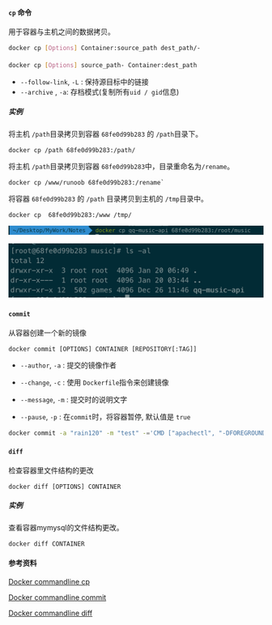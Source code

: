 #### `cp` 命令

用于容器与主机之间的数据拷贝。

```sh
docker cp [Options] Container:source_path dest_path/-

docker cp [Options] source_path- Container:dest_path
```

- `--follow-link`, `-L` : 保持源目标中的链接
- `--archive` , `-a`:  存档模式(复制所有`uid / gid`信息)

##### 实例

将主机 `/path`目录拷贝到容器 `68fe0d99b283` 的 `/path`目录下。

```
docker cp /path 68fe0d99b283:/path/
```

将主机 `/path`目录拷贝到容器 `68fe0d99b283`中，目录重命名为`/rename`。

```
docker cp /www/runoob 68fe0d99b283:/rename`
```

将容器 `68fe0d99b283` 的 `/path` 目录拷贝到主机的 `/tmp`目录中。

```
docker cp  68fe0d99b283:/www /tmp/
```

![docker-cp.png](./images/docker-cp.png)

![docker-cp-res.png](./images/docker-cp-res.png)

#### `commit`

从容器创建一个新的镜像

```
docker commit [OPTIONS] CONTAINER [REPOSITORY[:TAG]]
```

- `--author`, `-a` : 提交的镜像作者

  

- `--change`, `-c` : 使用 `Dockerfile`指令来创建镜像

  

- `--message`, `-m` : 提交时的说明文字

  

- `--pause`, `-p` : 在`commit`时，将容器暂停, 默认值是 `true`

```sh
docker commit -a "rain120" -m "test" -='CMD ["apachectl", "-DFOREGROUND"]' c3f279d17e0a  svendowideit/testimage:version4
```

#### `diff`

检查容器里文件结构的更改

```
docker diff [OPTIONS] CONTAINER
```

##### 实例

查看容器mymysql的文件结构更改。

```sh
docker diff CONTAINER
```

#### 参考资料

[Docker commandline cp](https://docs.docker.com/engine/reference/commandline/cp/)

[Docker commandline commit](https://docs.docker.com/engine/reference/commandline/commit/)

[Docker commandline diff](https://docs.docker.com/engine/reference/commandline/diff/)

